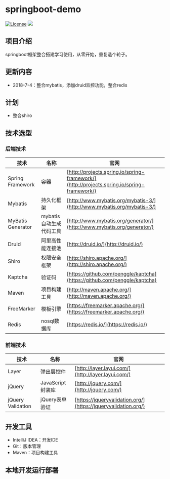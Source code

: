# springboot-demo
[![License](http://img.shields.io/badge/license-apache%202-brightgreen.svg)](https://github.com/ChinaXiaoMing/ssm-demo/blob/master/LICENSE)
[![](https://img.shields.io/badge/Author-fuyuanming-orange.svg)](https://github.com/ChinaXiaoMing)

## 项目介绍
springboot框架整合搭建学习使用，从零开始，重复造个轮子。


## 更新内容
- 2018-7-4：整合mybatis，添加druid监控功能，整合redis

## 计划
- 整合shiro

## 技术选型
### 后端技术
技术 | 名称 | 官网
----|------|----
Spring Framework | 容器  | [http://projects.spring.io/spring-framework/](http://projects.spring.io/spring-framework/)
Mybatis | 持久化框架 | [http://www.mybatis.org/mybatis-3/](http://www.mybatis.org/mybatis-3/)
MyBatis Generator | mybatis自动生成代码工具 | [http://www.mybatis.org/generator/](http://www.mybatis.org/generator/)
Druid | 阿里高性能连接池 | [http://druid.io/](http://druid.io/)
Shiro | 权限安全框架 | [http://shiro.apache.org/](http://shiro.apache.org/)
Kaptcha | 验证码 | [https://github.com/penggle/kaptcha](https://github.com/penggle/kaptcha)
Maven | 项目构建工具  | [http://maven.apache.org/](http://maven.apache.org/)
FreeMarker | 模板引擎 | [https://freemarker.apache.org/](https://freemarker.apache.org/)
Redis | nosql数据库 | [https://redis.io/](https://redis.io/)

### 前端技术
技术 | 名称 | 官网
----|------|----
Layer | 弹出层控件 | [http://layer.layui.com/](http://layer.layui.com/)
jQuery | JavaScript封装库 | [http://jquery.com/](http://jquery.com/)
jQuery Validation | jQuery表单验证 | [https://jqueryvalidation.org/](https://jqueryvalidation.org/)


## 开发工具
- IntelliJ IDEA：开发IDE
- Git：版本管理
- Maven：项目构建工具

## 本地开发运行部署

